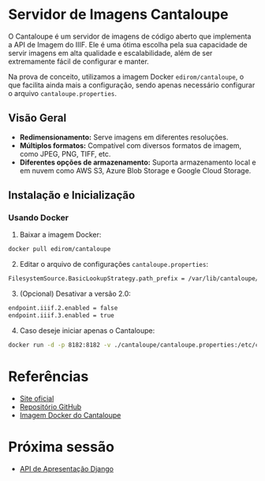 # Servidor de Imagens Cantaloupe

O Cantaloupe é um servidor de imagens de código aberto que implementa a API de Imagem do IIIF. Ele é uma ótima escolha pela sua capacidade de servir imagens em alta qualidade e escalabilidade, além de ser extremamente fácil de configurar e manter.

Na prova de conceito, utilizamos a imagem Docker `edirom/cantaloupe`, o que facilita ainda mais a configuração, sendo apenas necessário configurar o arquivo `cantaloupe.properties`.

## Visão Geral

- **Redimensionamento:** Serve imagens em diferentes resoluções.
- **Múltiplos formatos:** Compatível com diversos formatos de imagem, como JPEG, PNG, TIFF, etc.
- **Diferentes opções de armazenamento:** Suporta armazenamento local e em nuvem como AWS S3, Azure Blob Storage e Google Cloud Storage.

## Instalação e Inicialização

### Usando Docker

1. Baixar a imagem Docker:

```bash
docker pull edirom/cantaloupe
```

2. Editar o arquivo de configurações `cantaloupe.properties`:

```txt
FilesystemSource.BasicLookupStrategy.path_prefix = /var/lib/cantaloupe/images/
```

3. (Opcional) Desativar a versão 2.0:

```txt
endpoint.iiif.2.enabled = false
endpoint.iiif.3.enabled = true
```

4. Caso deseje iniciar apenas o Cantaloupe:

```bash
docker run -d -p 8182:8182 -v ./cantaloupe/cantaloupe.properties:/etc/cantaloupe.properties edirom/cantaloupe
```

# Referências

- [Site oficial](https://cantaloupe-project.github.io/)
- [Repositório GitHub](https://github.com/cantaloupe-project/cantaloupe)
- [Imagem Docker do Cantaloupe](https://hub.docker.com/r/edirom/cantaloupe)

# Próxima sessão

- [API de Apresentação Django](../03-Tecnologias/django.md)
